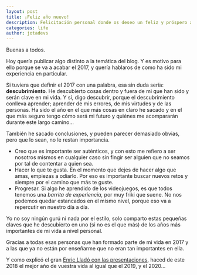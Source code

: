 ```yaml
---
layout: post
title: ¡Feliz año nuevo!
description: Felicitación personal donde os deseo un feliz y próspero año 2018
categories: life
author: jotadevs
---
```



Buenas a todos.

Hoy quería publicar algo distinto a la temática del blog. Y es motivo para ello porque se va a acabar el 2017, y quería hablaros de como ha sido mi experiencia en particular.

Si tuviera que definir el 2017 con una palabra, esa sin duda sería: **descubrimiento**. He descubierto cosas dentro y fuera de mi que han sido y serán clave en mi vida. Y sí, digo descubrir, porque el descubrimiento conlleva aprender; aprender de mis errores, de mis virtudes y de las personas. Ha sido el año en el que más cosas en claro he sacado y en el que más seguro tengo cómo será mi futuro y quiénes me acompararán durante este largo camino...

También he sacado conclusiones, y pueden parecer demasiado obvias, pero que lo sean, no le restan importancia.

-   Creo que es importante ser auténticos, y con esto me refiero a ser nosotros mismos en cualquier caso sin fingir ser alguien que no seamos por tal de contentar a quien sea.
-   Hacer lo que te gusta. En el momento que dejes de hacer algo que amas, empiezas a odiarlo. Por eso es importante buscar nuevos retos y siempre por el camino que más te guste.
-   Progresar. Si algo he aprendido de los videojuegos, es que todos tenemos una _barrita de experiencia,_ por muy friki que suene. No nos podemos quedar estancados en el mismo nivel, porque eso va a repercutir en nuestro día a día.

Yo no soy ningún gurú ni nada por el estilo, solo comparto estas pequeñas claves que he descubierto en uno (si no es el que más) de los años más importantes de mi vida a nivel personal.

Gracias a todas esas personas que han formado parte de mi vida en 2017 y a las que ya no están por enseñarme que no eran tan importantes en ella.

Y como explicó el gran [Enric Lladó con las presentaciones](https://youtu.be/l0s6ZLkV-U0), haced de este 2018 el mejor año de vuestra vida al igual que el 2019, y el 2020...